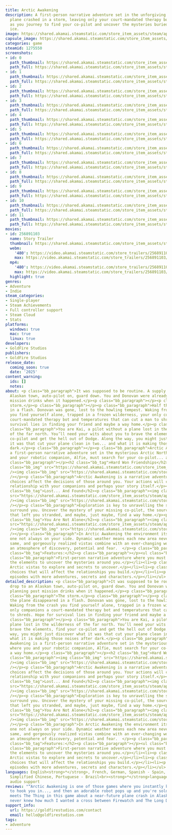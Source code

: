 ```yaml
---
title: Arctic Awakening
description: A first-person narrative adventure set in the unforgiving Arctic. Your
  plane crashed in a storm, leaving only your court-mandated therapy bot for company
  as you journey to find your co-pilot and uncover the mysteries buried beneath the
  ice.
image: https://shared.akamai.steamstatic.com/store_item_assets/steam/apps/1275550/header.jpg?t=1733526711
capsule_image: https://shared.akamai.steamstatic.com/store_item_assets/steam/apps/1275550/9c49efa2d0f976b03b7919ebc1c65457b2d916c3/capsule_231x87.jpg?t=1733526711
categories: game
steamid: 1275550
screenshots:
- id: 0
  path_thumbnail: https://shared.akamai.steamstatic.com/store_item_assets/steam/apps/1275550/ss_37cddb0505d70d0f77083cb744ea6aabdbfa3b8e.600x338.jpg?t=1733526711
  path_full: https://shared.akamai.steamstatic.com/store_item_assets/steam/apps/1275550/ss_37cddb0505d70d0f77083cb744ea6aabdbfa3b8e.1920x1080.jpg?t=1733526711
- id: 1
  path_thumbnail: https://shared.akamai.steamstatic.com/store_item_assets/steam/apps/1275550/ss_e8dd921c24b6bb749e9db6e9ec8f03e5868041aa.600x338.jpg?t=1733526711
  path_full: https://shared.akamai.steamstatic.com/store_item_assets/steam/apps/1275550/ss_e8dd921c24b6bb749e9db6e9ec8f03e5868041aa.1920x1080.jpg?t=1733526711
- id: 2
  path_thumbnail: https://shared.akamai.steamstatic.com/store_item_assets/steam/apps/1275550/ss_68824b1e0c78e13b1dd9c832b32115bc1e593865.600x338.jpg?t=1733526711
  path_full: https://shared.akamai.steamstatic.com/store_item_assets/steam/apps/1275550/ss_68824b1e0c78e13b1dd9c832b32115bc1e593865.1920x1080.jpg?t=1733526711
- id: 3
  path_thumbnail: https://shared.akamai.steamstatic.com/store_item_assets/steam/apps/1275550/ss_cec7809c63ed850399dd54b8956de19729382acb.600x338.jpg?t=1733526711
  path_full: https://shared.akamai.steamstatic.com/store_item_assets/steam/apps/1275550/ss_cec7809c63ed850399dd54b8956de19729382acb.1920x1080.jpg?t=1733526711
- id: 4
  path_thumbnail: https://shared.akamai.steamstatic.com/store_item_assets/steam/apps/1275550/ss_720d3bcb0372b0db37965491f9ef1d6446bca7d8.600x338.jpg?t=1733526711
  path_full: https://shared.akamai.steamstatic.com/store_item_assets/steam/apps/1275550/ss_720d3bcb0372b0db37965491f9ef1d6446bca7d8.1920x1080.jpg?t=1733526711
- id: 5
  path_thumbnail: https://shared.akamai.steamstatic.com/store_item_assets/steam/apps/1275550/ss_8c3ef1d467c840d2fce31f0d7c33bec81b506d6f.600x338.jpg?t=1733526711
  path_full: https://shared.akamai.steamstatic.com/store_item_assets/steam/apps/1275550/ss_8c3ef1d467c840d2fce31f0d7c33bec81b506d6f.1920x1080.jpg?t=1733526711
- id: 6
  path_thumbnail: https://shared.akamai.steamstatic.com/store_item_assets/steam/apps/1275550/ss_1252f437747cd743a58b3afcf444ba79c2316137.600x338.jpg?t=1733526711
  path_full: https://shared.akamai.steamstatic.com/store_item_assets/steam/apps/1275550/ss_1252f437747cd743a58b3afcf444ba79c2316137.1920x1080.jpg?t=1733526711
- id: 7
  path_thumbnail: https://shared.akamai.steamstatic.com/store_item_assets/steam/apps/1275550/ss_fb28e6fed8c5f3ee501bb81192e7e2798407325e.600x338.jpg?t=1733526711
  path_full: https://shared.akamai.steamstatic.com/store_item_assets/steam/apps/1275550/ss_fb28e6fed8c5f3ee501bb81192e7e2798407325e.1920x1080.jpg?t=1733526711
- id: 8
  path_thumbnail: https://shared.akamai.steamstatic.com/store_item_assets/steam/apps/1275550/ss_bb698a39e1c7aba18eed2dd96b29c58e6516deb9.600x338.jpg?t=1733526711
  path_full: https://shared.akamai.steamstatic.com/store_item_assets/steam/apps/1275550/ss_bb698a39e1c7aba18eed2dd96b29c58e6516deb9.1920x1080.jpg?t=1733526711
- id: 9
  path_thumbnail: https://shared.akamai.steamstatic.com/store_item_assets/steam/apps/1275550/ss_e7905c88b0e82a213c3e1fe8072cc7d57590b072.600x338.jpg?t=1733526711
  path_full: https://shared.akamai.steamstatic.com/store_item_assets/steam/apps/1275550/ss_e7905c88b0e82a213c3e1fe8072cc7d57590b072.1920x1080.jpg?t=1733526711
- id: 10
  path_thumbnail: https://shared.akamai.steamstatic.com/store_item_assets/steam/apps/1275550/ss_380f06d7d1835504e255f318b43aab18c00857fd.600x338.jpg?t=1733526711
  path_full: https://shared.akamai.steamstatic.com/store_item_assets/steam/apps/1275550/ss_380f06d7d1835504e255f318b43aab18c00857fd.1920x1080.jpg?t=1733526711
- id: 11
  path_thumbnail: https://shared.akamai.steamstatic.com/store_item_assets/steam/apps/1275550/ss_2c5b4c381f1cec0722c124b342288cfbd5eba9a4.600x338.jpg?t=1733526711
  path_full: https://shared.akamai.steamstatic.com/store_item_assets/steam/apps/1275550/ss_2c5b4c381f1cec0722c124b342288cfbd5eba9a4.1920x1080.jpg?t=1733526711
movies:
- id: 256891103
  name: Story Trailer
  thumbnail: https://shared.akamai.steamstatic.com/store_item_assets/steam/apps/256891103/movie.293x165.jpg?t=1654977744
  webm:
    '480': https://video.akamai.steamstatic.com/store_trailers/256891103/movie480_vp9.webm?t=1654977744
    max: https://video.akamai.steamstatic.com/store_trailers/256891103/movie_max_vp9.webm?t=1654977744
  mp4:
    '480': https://video.akamai.steamstatic.com/store_trailers/256891103/movie480.mp4?t=1654977744
    max: https://video.akamai.steamstatic.com/store_trailers/256891103/movie_max.mp4?t=1654977744
  highlight: true
genres:
- Adventure
- Indie
steam_categories:
- Single-player
- Steam Achievements
- Full controller support
- Steam Cloud
- Stats
platforms:
  windows: true
  mac: true
  linux: true
developers:
- GoldFire Studios
publishers:
- GoldFire Studios
release_date:
  coming_soon: true
  date: '2025'
content_warning:
  ids: []
  notes:
about: <p class="bb_paragraph">It was supposed to be routine. A supply drop to an
  Alaskan town, auto-pilot on, guard down. You and Donovan were already planning post
  mission drinks when it happened.</p><p class="bb_paragraph"></p><p class="bb_paragraph">The
  storm.</p><p class="bb_paragraph"></p><p class="bb_paragraph">Half the plane disappeared
  in a flash. Donovan was gone, lost to the howling tempest. Waking from the crash
  you find yourself alone, trapped in a frozen wilderness, your only companions a
  court-mandated therapy bot and temperatures that can cut a man to shreds. Hope for
  survival lies in finding your friend and maybe a way home.</p><p class="bb_paragraph"></p><p
  class="bb_paragraph">You are Kai, a pilot without a plane lost in the wilderness
  of the far north. You’ll need your wits about you to brave the elements, find your
  co-pilot and get the hell out of Dodge. Along the way, you might just discover what
  it was that cut your plane clean in two... and what it is making those noises after
  dark.</p><p class="bb_paragraph"></p><p class="bb_paragraph">Arctic Awakening is
  a first-person narrative adventure set in the mysterious Arctic North where you
  and your robotic companion, Alfie, must search for your co-pilot... and a way home.</p><p
  class="bb_paragraph"></p><h2 class="bb_tag">Hard Won Friendships</h2><p class="bb_paragraph"><img
  class="bb_img" src="https://shared.akamai.steamstatic.com/store_item_assets/steam/apps/1275550/extras/HeadingDivider.png?t=1733526711"
  /><img class="bb_img" src="https://shared.akamai.steamstatic.com/store_item_assets/steam/apps/1275550/extras/steam_choices_matter.gif?t=1733526711"
  /></p><p class="bb_paragraph">Arctic Awakening is a narrative adventure, where your
  choices affect the decisions of those around you. Your actions will change your
  relationship with your companions and perhaps your story itself.</p><p class="bb_paragraph"></p><h2
  class="bb_tag">Lost... And Found</h2><p class="bb_paragraph"><img class="bb_img"
  src="https://shared.akamai.steamstatic.com/store_item_assets/steam/apps/1275550/extras/HeadingDivider.png?t=1733526711"
  /><img class="bb_img" src="https://shared.akamai.steamstatic.com/store_item_assets/steam/apps/1275550/extras/steam_discovery_service.gif?t=1733526711"
  /></p><p class="bb_paragraph">Exploration is key to unravelling the secrets that
  surround you. Uncover the mystery of your missing co-pilot, the source of the catastrophe
  that left you stranded, and maybe, just maybe, find a way home.</p><p class="bb_paragraph"></p><h2
  class="bb_tag">You Are Not Alone</h2><p class="bb_paragraph"><img class="bb_img"
  src="https://shared.akamai.steamstatic.com/store_item_assets/steam/apps/1275550/extras/HeadingDivider.png?t=1733526711"
  /><img class="bb_img" src="https://shared.akamai.steamstatic.com/store_item_assets/steam/apps/1275550/extras/steam_not_alone.gif?t=1733526711"
  /></p><p class="bb_paragraph">In Arctic Awakening the environment itself is a character,
  one not always on your side. Dynamic weather means each new area never feels the
  same, and gorgeously realized vistas combine with an ever-changing world to create
  an atmosphere of discovery, potential and fear.  </p><p class="bb_paragraph"></p><h2
  class="bb_tag">Features:</h2><p class="bb_paragraph"></p><ul class="bb_ul"><li><p
  class="bb_paragraph">First-person narrative adventure where you must first face
  the elements to uncover the mysteries around you.</p></li><li><p class="bb_paragraph">Stunning
  Arctic vistas to explore and secrets to uncover.</p></li><li><p class="bb_paragraph">Story-centric
  choices that will affect the relationships you build.</p></li><li><p class="bb_paragraph">New
  episodes with more adventures, secrets and characters.</p></li></ul>
detailed_description: <p class="bb_paragraph">It was supposed to be routine. A supply
  drop to an Alaskan town, auto-pilot on, guard down. You and Donovan were already
  planning post mission drinks when it happened.</p><p class="bb_paragraph"></p><p
  class="bb_paragraph">The storm.</p><p class="bb_paragraph"></p><p class="bb_paragraph">Half
  the plane disappeared in a flash. Donovan was gone, lost to the howling tempest.
  Waking from the crash you find yourself alone, trapped in a frozen wilderness, your
  only companions a court-mandated therapy bot and temperatures that can cut a man
  to shreds. Hope for survival lies in finding your friend and maybe a way home.</p><p
  class="bb_paragraph"></p><p class="bb_paragraph">You are Kai, a pilot without a
  plane lost in the wilderness of the far north. You’ll need your wits about you to
  brave the elements, find your co-pilot and get the hell out of Dodge. Along the
  way, you might just discover what it was that cut your plane clean in two... and
  what it is making those noises after dark.</p><p class="bb_paragraph"></p><p class="bb_paragraph">Arctic
  Awakening is a first-person narrative adventure set in the mysterious Arctic North
  where you and your robotic companion, Alfie, must search for your co-pilot... and
  a way home.</p><p class="bb_paragraph"></p><h2 class="bb_tag">Hard Won Friendships</h2><p
  class="bb_paragraph"><img class="bb_img" src="https://shared.akamai.steamstatic.com/store_item_assets/steam/apps/1275550/extras/HeadingDivider.png?t=1733526711"
  /><img class="bb_img" src="https://shared.akamai.steamstatic.com/store_item_assets/steam/apps/1275550/extras/steam_choices_matter.gif?t=1733526711"
  /></p><p class="bb_paragraph">Arctic Awakening is a narrative adventure, where your
  choices affect the decisions of those around you. Your actions will change your
  relationship with your companions and perhaps your story itself.</p><p class="bb_paragraph"></p><h2
  class="bb_tag">Lost... And Found</h2><p class="bb_paragraph"><img class="bb_img"
  src="https://shared.akamai.steamstatic.com/store_item_assets/steam/apps/1275550/extras/HeadingDivider.png?t=1733526711"
  /><img class="bb_img" src="https://shared.akamai.steamstatic.com/store_item_assets/steam/apps/1275550/extras/steam_discovery_service.gif?t=1733526711"
  /></p><p class="bb_paragraph">Exploration is key to unravelling the secrets that
  surround you. Uncover the mystery of your missing co-pilot, the source of the catastrophe
  that left you stranded, and maybe, just maybe, find a way home.</p><p class="bb_paragraph"></p><h2
  class="bb_tag">You Are Not Alone</h2><p class="bb_paragraph"><img class="bb_img"
  src="https://shared.akamai.steamstatic.com/store_item_assets/steam/apps/1275550/extras/HeadingDivider.png?t=1733526711"
  /><img class="bb_img" src="https://shared.akamai.steamstatic.com/store_item_assets/steam/apps/1275550/extras/steam_not_alone.gif?t=1733526711"
  /></p><p class="bb_paragraph">In Arctic Awakening the environment itself is a character,
  one not always on your side. Dynamic weather means each new area never feels the
  same, and gorgeously realized vistas combine with an ever-changing world to create
  an atmosphere of discovery, potential and fear.  </p><p class="bb_paragraph"></p><h2
  class="bb_tag">Features:</h2><p class="bb_paragraph"></p><ul class="bb_ul"><li><p
  class="bb_paragraph">First-person narrative adventure where you must first face
  the elements to uncover the mysteries around you.</p></li><li><p class="bb_paragraph">Stunning
  Arctic vistas to explore and secrets to uncover.</p></li><li><p class="bb_paragraph">Story-centric
  choices that will affect the relationships you build.</p></li><li><p class="bb_paragraph">New
  episodes with more adventures, secrets and characters.</p></li></ul>
languages: English<strong>*</strong>, French, German, Spanish - Spain, Russian, Japanese,
  Simplified Chinese, Portuguese - Brazil<br><strong>*</strong>languages with full
  audio support
reviews: "“Arctic Awakening is one of those games where you instantly know it's going
  to hook you in..., and then an adorable robot pops up and you're sold.”<br>GamesRadar<br><br>“Firewatch
  meets The Thing in this game about a near-future plane crash in Alaska.”<br>PC Gamer<br><br>“I
  never knew how much I wanted a cross between Firewatch and The Long Dark.”<br>Kotaku<br>"
support_info:
  url: https://goldfirestudios.com/contact
  email: hello@goldfirestudios.com
tags:
- adventure
---
```


